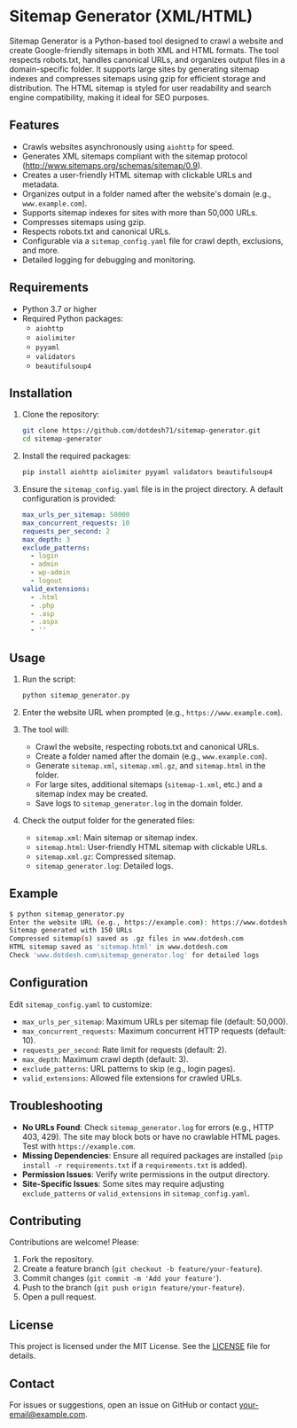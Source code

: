 # Sitemap Generator (XML/HTML)
Sitemap Generator is a Python-based tool designed to crawl a website and create Google-friendly sitemaps in both XML and HTML formats. The tool respects robots.txt, handles canonical URLs, and organizes output files in a domain-specific folder. It supports large sites by generating sitemap indexes and compresses sitemaps using gzip for efficient storage and distribution. The HTML sitemap is styled for user readability and search engine compatibility, making it ideal for SEO purposes.

## Features
- Crawls websites asynchronously using `aiohttp` for speed.
- Generates XML sitemaps compliant with the sitemap protocol (http://www.sitemaps.org/schemas/sitemap/0.9).
- Creates a user-friendly HTML sitemap with clickable URLs and metadata.
- Organizes output in a folder named after the website's domain (e.g., `www.example.com`).
- Supports sitemap indexes for sites with more than 50,000 URLs.
- Compresses sitemaps using gzip.
- Respects robots.txt and canonical URLs.
- Configurable via a `sitemap_config.yaml` file for crawl depth, exclusions, and more.
- Detailed logging for debugging and monitoring.

## Requirements
- Python 3.7 or higher
- Required Python packages:
  - `aiohttp`
  - `aiolimiter`
  - `pyyaml`
  - `validators`
  - `beautifulsoup4`

## Installation
1. Clone the repository:
   ```bash
   git clone https://github.com/dotdesh71/sitemap-generator.git
   cd sitemap-generator
   ```
2. Install the required packages:
   ```bash
   pip install aiohttp aiolimiter pyyaml validators beautifulsoup4
   ```
3. Ensure the `sitemap_config.yaml` file is in the project directory. A default configuration is provided:
   ```yaml
   max_urls_per_sitemap: 50000
   max_concurrent_requests: 10
   requests_per_second: 2
   max_depth: 3
   exclude_patterns:
     - login
     - admin
     - wp-admin
     - logout
   valid_extensions:
     - .html
     - .php
     - .asp
     - .aspx
     - ''
   ```

## Usage
1. Run the script:
   ```bash
   python sitemap_generator.py
   ```
2. Enter the website URL when prompted (e.g., `https://www.example.com`).
3. The tool will:
   - Crawl the website, respecting robots.txt and canonical URLs.
   - Create a folder named after the domain (e.g., `www.example.com`).
   - Generate `sitemap.xml`, `sitemap.xml.gz`, and `sitemap.html` in the folder.
   - For large sites, additional sitemaps (`sitemap-1.xml`, etc.) and a sitemap index may be created.
   - Save logs to `sitemap_generator.log` in the domain folder.

4. Check the output folder for the generated files:
   - `sitemap.xml`: Main sitemap or sitemap index.
   - `sitemap.html`: User-friendly HTML sitemap with clickable URLs.
   - `sitemap.xml.gz`: Compressed sitemap.
   - `sitemap_generator.log`: Detailed logs.

## Example
```bash
$ python sitemap_generator.py
Enter the website URL (e.g., https://example.com): https://www.dotdesh.com
Sitemap generated with 150 URLs
Compressed sitemap(s) saved as .gz files in www.dotdesh.com
HTML sitemap saved as 'sitemap.html' in www.dotdesh.com
Check 'www.dotdesh.com\sitemap_generator.log' for detailed logs
```

## Configuration
Edit `sitemap_config.yaml` to customize:
- `max_urls_per_sitemap`: Maximum URLs per sitemap file (default: 50,000).
- `max_concurrent_requests`: Maximum concurrent HTTP requests (default: 10).
- `requests_per_second`: Rate limit for requests (default: 2).
- `max_depth`: Maximum crawl depth (default: 3).
- `exclude_patterns`: URL patterns to skip (e.g., login pages).
- `valid_extensions`: Allowed file extensions for crawled URLs.

## Troubleshooting
- **No URLs Found**: Check `sitemap_generator.log` for errors (e.g., HTTP 403, 429). The site may block bots or have no crawlable HTML pages. Test with `https://example.com`.
- **Missing Dependencies**: Ensure all required packages are installed (`pip install -r requirements.txt` if a `requirements.txt` is added).
- **Permission Issues**: Verify write permissions in the output directory.
- **Site-Specific Issues**: Some sites may require adjusting `exclude_patterns` or `valid_extensions` in `sitemap_config.yaml`.

## Contributing
Contributions are welcome! Please:
1. Fork the repository.
2. Create a feature branch (`git checkout -b feature/your-feature`).
3. Commit changes (`git commit -m 'Add your feature'`).
4. Push to the branch (`git push origin feature/your-feature`).
5. Open a pull request.

## License
This project is licensed under the MIT License. See the [LICENSE](LICENSE) file for details.

## Contact
For issues or suggestions, open an issue on GitHub or contact [your-email@example.com](mailto:your-email@example.com).
